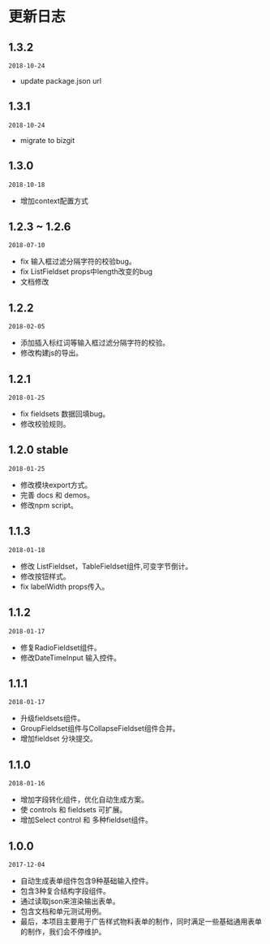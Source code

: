 # 更新日志

## 1.3.2
`2018-10-24`
- update package.json url

## 1.3.1
`2018-10-24`
- migrate to bizgit

## 1.3.0
`2018-10-18`
- 增加context配置方式

## 1.2.3 ~ 1.2.6
`2018-07-10`
- fix 输入框过滤分隔字符的校验bug。
- fix ListFieldset props中length改变的bug
- 文档修改

## 1.2.2
`2018-02-05`
- 添加插入标红词等输入框过滤分隔字符的校验。
- 修改构建js的导出。

## 1.2.1
`2018-01-25`
- fix fieldsets 数据回填bug。
- 修改校验规则。

## 1.2.0 stable
`2018-01-25`
- 修改模块export方式。
- 完善 docs 和 demos。
- 修改npm script。

## 1.1.3
`2018-01-18`
- 修改 ListFieldset，TableFieldset组件,可变字节倒计。
- 修改按钮样式。
- fix labelWidth props传入。

## 1.1.2
`2018-01-17`
- 修复RadioFieldset组件。
- 修改DateTimeInput 输入控件。

## 1.1.1
`2018-01-17`
- 升级fieldsets组件。
- GroupFieldset组件与CollapseFieldset组件合并。
- 增加fieldset 分块提交。

## 1.1.0
`2018-01-16`
- 增加字段转化组件，优化自动生成方案。
- 使 controls 和 fieldsets 可扩展。
- 增加Select control 和 多种fieldset组件。


## 1.0.0
`2017-12-04`
- 自动生成表单组件包含9种基础输入控件。
- 包含3种复合结构字段组件。
- 通过读取json来渲染输出表单。
- 包含文档和单元测试用例。
- 最后，本项目主要用于广告样式物料表单的制作，同时满足一些基础通用表单的制作，我们会不停维护。


